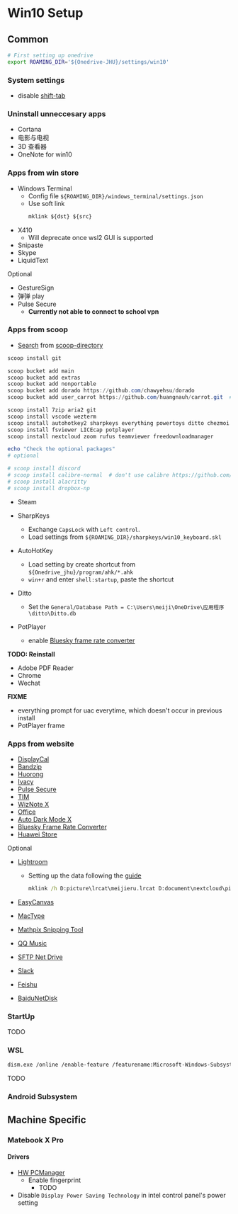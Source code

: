 # Win10 Setup

## Common

```bash
# First setting up onedrive
export ROAMING_DIR='${Onedrive-JHU}/settings/win10'
```

### System settings

- disable [shift-tab](https://superuser.com/a/1385457)

### Uninstall unneccesary apps

- Cortana
- 电影与电视
- 3D 查看器
- OneNote for win10

### Apps from win store

- Windows Terminal
  - Config file `${ROAMING_DIR}/windows_terminal/settings.json`
  - Use soft link
    ```cmd
    mklink ${dst} ${src}
    ```
- X410
  - Will deprecate once wsl2 GUI is supported
- Snipaste
- Skype
- LiquidText

Optional

- GestureSign
- 弹弹 play
- Pulse Secure
  - **Currently not able to connect to school vpn**

### Apps from scoop

- [Search](https://rasa.github.io/scoop-directory/search) from [scoop-directory](https://github.com/rasa/scoop-directory)

```ps1
scoop install git

scoop bucket add main
scoop bucket add extras
scoop bucket add nonportable
scoop bucket add dorado https://github.com/chawyehsu/dorado
scoop bucket add user_carrot https://github.com/huangnauh/carrot.git  # for chezmoi

scoop install 7zip aria2 git
scoop install vscode wezterm
scoop install autohotkey2 sharpkeys everything powertoys ditto chezmoi
scoop install fsviewer LICEcap potplayer
scoop install nextcloud zoom rufus teamviewer freedownloadmanager

echo "Check the optional packages"
# optional

# scoop install discord
# scoop install calibre-normal  # don't use calibre https://github.com/ScoopInstaller/Extras/issues/1765#issuecomment-466762524
# scoop install alacritty
# scoop install dropbox-np
```

- Steam

- SharpKeys
  - Exchange `CapsLock` with `Left control`.
  - Load settings from `${ROAMING_DIR}/sharpkeys/win10_keyboard.skl`
- AutoHotKey
  - Load setting by create shortcut from `${Onedrive_jhu}/program/ahk/*.ahk`
  - `win+r` and enter `shell:startup`, paste the shortcut
- Ditto
  - Set the `General/Database Path = C:\Users\meiji\OneDrive\应用程序\ditto\Ditto.db`
- PotPlayer
  - enable [Bluesky frame rate converter](https://bluesky-soft.com/en/BlueskyFRC.html)

**TODO: Reinstall**

- Adobe PDF Reader
- Chrome
- Wechat

**FIXME**

- everything prompt for uac everytime, which doesn't occur in previous install
- PotPlayer frame

### Apps from website

- [DisplayCal](https://displaycal.net/#download)
- [Bandzip](https://www.bandisoft.com/bandizip/old/6/)
- [Huorong](https://www.huorong.cn/person5.html)
- [Ivacy](TODO)
- [Pulse Secure](TODO)
- [TIM](TODO)
- [WizNote X](TODO)
- [Office](TODO)
- [Auto Dark Mode X](https://github.com/AutoDarkMode/Windows-Auto-Night-Mode/releases)
- [Bluesky Frame Rate Converter](TODO)
- [Huawei Store](TODO)

Optional

- [Lightroom](https://www.weidown.com/xiazai/5606.html)

  - Setting up the data following the [guide](https://www.tenforums.com/tutorials/131182-create-soft-hard-symbolic-links-windows.html)

    <!-- - lrcat & dir by `mklink /h ${dst} ${src}` -->

    ```cmd
    mklink /h D:picture\lrcat\meijieru.lrcat D:document\nextcloud\picture\lrcat\meijieru.lrcat
    ```

- [EasyCanvas](http://www.easynlight.com/)
- [MacType](TODO)
- [Mathpix Snipping Tool](TODO)
- [QQ Music](TODO)
- [SFTP Net Drive](TODO)
- [Slack](TODO)
- [Feishu](TODO)
- [BaiduNetDisk](TODO)

### StartUp

TODO

### WSL

```sh
dism.exe /online /enable-feature /featurename:Microsoft-Windows-Subsystem-Linux /all /norestart
```

TODO

### Android Subsystem

## Machine Specific

### Matebook X Pro

#### Drivers

- [HW PCManager](https://consumer.huawei.com/cn/support/laptops/matebook-x-pro/)
  - Enable fingerprint
    - TODO
- Disable `Display Power Saving Technology` in intel control panel's power setting
